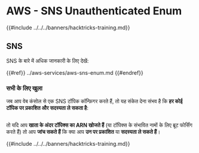 # AWS - SNS Unauthenticated Enum

{{#include ../../../banners/hacktricks-training.md}}

## SNS

SNS के बारे में अधिक जानकारी के लिए देखें:

{{#ref}}
../aws-services/aws-sns-enum.md
{{#endref}}

### सभी के लिए खुला

जब आप वेब कंसोल से एक SNS टॉपिक कॉन्फ़िगर करते हैं, तो यह संकेत देना संभव है कि **हर कोई टॉपिक पर प्रकाशित और सदस्यता ले सकता है**:

<figure><img src="../../../images/image (212).png" alt=""><figcaption></figcaption></figure>

तो यदि आप **खाता के अंदर टॉपिक्स का ARN खोजते हैं** (या टॉपिक्स के संभावित नामों के लिए ब्रूट फोर्सिंग करते हैं) तो आप **जांच सकते हैं** कि क्या आप **उन पर प्रकाशित** या **सदस्यता ले सकते हैं**।

{{#include ../../../banners/hacktricks-training.md}}
